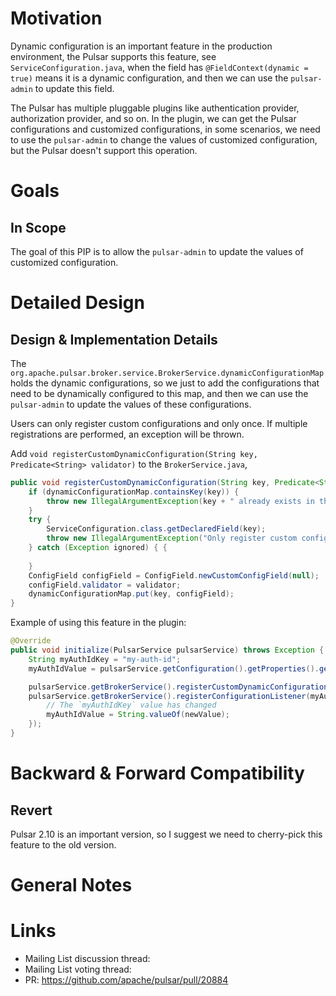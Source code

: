 # Motivation

Dynamic configuration is an important feature in the production environment, the Pulsar supports this feature,
see `ServiceConfiguration.java`, when the field has `@FieldContext(dynamic = true)` means it is a dynamic configuration,
and then we can use the `pulsar-admin` to update this field.

The Pulsar has multiple pluggable plugins like authentication provider, authorization provider, and so on. In the
plugin, we can get the Pulsar configurations and customized configurations, in some scenarios, we need to use
the `pulsar-admin` to change the values of customized configuration, but the Pulsar doesn't support this operation.

# Goals

## In Scope

The goal of this PIP is to allow the `pulsar-admin` to update the values of customized configuration.

# Detailed Design

## Design & Implementation Details

The `org.apache.pulsar.broker.service.BrokerService.dynamicConfigurationMap` holds the dynamic configurations, so we
just to add the configurations that need to be dynamically configured to this map, and then we can use
the `pulsar-admin` to update the values of these configurations.

Users can only register custom configurations and only once.  If multiple registrations are performed, an exception will be thrown.

Add `void registerCustomDynamicConfiguration(String key, Predicate<String> validator)` to the `BrokerService.java`, 

```java
public void registerCustomDynamicConfiguration(String key, Predicate<String> validator) {
    if (dynamicConfigurationMap.containsKey(key)) {
        throw new IllegalArgumentException(key + " already exists in the dynamicConfigurationMap");
    }
    try {
        ServiceConfiguration.class.getDeclaredField(key);
        throw new IllegalArgumentException("Only register custom configuration");
    } catch (Exception ignored) { {
        
    }
    ConfigField configField = ConfigField.newCustomConfigField(null);
    configField.validator = validator;
    dynamicConfigurationMap.put(key, configField);
}
```

Example of using this feature in the plugin:

```java
@Override
public void initialize(PulsarService pulsarService) throws Exception {
    String myAuthIdKey = "my-auth-id";
    myAuthIdValue = pulsarService.getConfiguration().getProperties().getProperty(myAuthIdKey);

    pulsarService.getBrokerService().registerCustomDynamicConfiguration(myAuthIdKey, null);
    pulsarService.getBrokerService().registerConfigurationListener(myAuthIdKey, (newValue) -> {
        // The `myAuthIdKey` value has changed
        myAuthIdValue = String.valueOf(newValue);
    });
}
```


# Backward & Forward Compatibility

## Revert

Pulsar 2.10 is an important version, so I suggest we need to cherry-pick this feature to the old version.

# General Notes

# Links

* Mailing List discussion thread: 
* Mailing List voting thread:
* PR: https://github.com/apache/pulsar/pull/20884